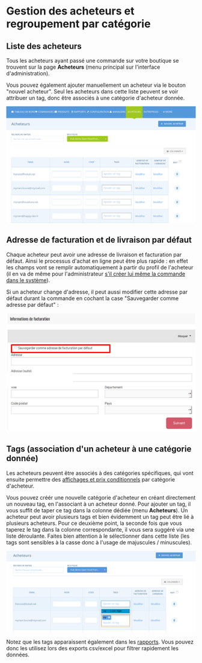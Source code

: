 # Gestion des acheteurs et regroupement par catégorie

## Liste des acheteurs

Tous les acheteurs ayant passé une commande sur votre boutique se trouvent sur la page **Acheteurs** \(menu principal sur l'interface d'administration\).

Vous pouvez également ajouter manuellement un acheteur via le bouton "nouvel acheteur". Seul les acheteurs dans cette liste peuvent se voir attribuer un tag, donc être associés à une catégorie d'acheteur donnée.

![](../../../.gitbook/assets/image%20%2886%29.png)

## Adresse de facturation et de livraison par défaut

Chaque acheteur peut avoir une adresse de livraison et facturation par défaut. Ainsi le processus d'achat en ligne peut être plus rapide : en effet les champs vont se remplir automatiquement à partir du profil de l'acheteur \(il en va de même pour l'administrateur [s'il créer lui même la commande dans le système](../../commandes/manual-orders.md)\).

Si un acheteur change d'adresse, il peut aussi modifier cette adresse par défaut durant la commande en cochant la case "Sauvegarder comme adresse par défaut" :

![](../../../.gitbook/assets/capture-du-2019-08-22-16-12-42.png)

## Tags \(association d'un acheteur à une catégorie donnée\)

Les acheteurs peuvent être associés à des catégories spécifiques, qui vont ensuite permettre des [affichages et prix conditionnels](customized-shopping-experience.md) par catégorie d'acheteur.

Vous pouvez créér une nouvelle catégorie d'acheteur en créant directement un nouveau tag, en l'associant à un acheteur donné. Pour ajouter un tag, il vous suffit de taper ce tag dans la colonne dédiée \(menu **Acheteurs**\). Un acheteur peut avoir plusieurs tags et bien évidemment un tag peut être lié à plusieurs acheteurs. Pour ce deuxième point, la seconde fois que vous taperez le tag dans la colonne correspondante, il vous sera suggéré via une liste déroulante. Faites bien attention à le sélectionner dans cette liste \(les tags sont sensibles à la casse donc à l'usage de majuscules / minuscules\).

![](../../../.gitbook/assets/image%20%2829%29.png)

Notez que les tags apparaissent également dans les [rapports](../../rapports.md). Vous pouvez donc les utilisez lors des exports csv/excel pour filtrer rapidement les données.

